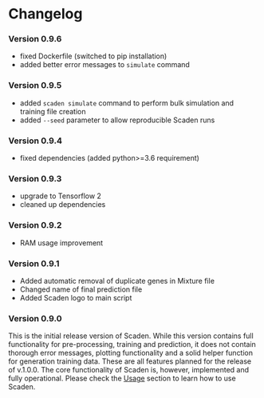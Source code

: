 # Changelog

### Version 0.9.6
+ fixed Dockerfile (switched to pip installation)
+ added better error messages to `simulate` command

### Version 0.9.5
+ added `scaden simulate` command to perform bulk simulation and training file creation
+ added `--seed` parameter to allow reproducible Scaden runs

### Version 0.9.4
+ fixed dependencies (added python>=3.6 requirement)

### Version 0.9.3
+ upgrade to Tensorflow 2
+ cleaned up dependencies

### Version 0.9.2
+ RAM usage improvement

### Version 0.9.1
+ Added automatic removal of duplicate genes in Mixture file 
+ Changed name of final prediction file
+ Added Scaden logo to main script

### Version 0.9.0
This is the initial release version of Scaden. While this version contains full functionality for pre-processing, training and prediction, it does not
contain thorough error messages, plotting functionality and a solid helper function for generation training data. These are all features
planned for the release of v.1.0.0.
The core functionality of Scaden is, however, implemented and fully operational. Please check the [Usage](usage) section to learn how to use Scaden.